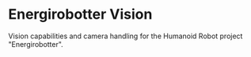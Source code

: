 # Energirobotter Vision
Vision capabilities and camera handling for the Humanoid Robot project "Energirobotter". 
